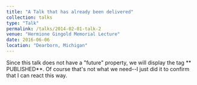 ```yaml
---
title: "A Talk that has already been delivered"
collection: talks
type: "Talk"
permalink: /talks/2014-02-01-talk-2
venue: "Hermione Gingold Memorial Lecture"
date: 2016-06-06
location: "Dearborn, Michigan"
---
```


Since this talk does not have a "future" property, we will display the tag ** PUBLISHED**. Of course that's not what we need--I just did it to confirm that I can react this way.
